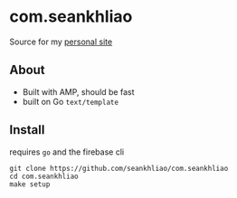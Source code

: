 # com.seankhliao
Source for my [personal site](https://seankhliao.com)

## About
* Built with AMP, should be fast
* built on Go `text/template`

## Install
requires `go` and the firebase cli

```
git clone https://github.com/seankhliao/com.seankhliao
cd com.seankhliao
make setup
```

